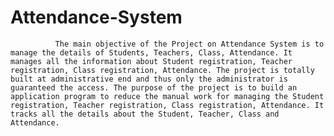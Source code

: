 # Attendance-System
              The main objective of the Project on Attendance System is to manage the details of Students, Teachers, Class, Attendance. It manages all the information about Student registration, Teacher registration, Class registration, Attendance. The project is totally built at administrative end and thus only the administrator is guaranteed the access. The purpose of the project is to build an application program to reduce the manual work for managing the Student registration, Teacher registration, Class registration, Attendance. It tracks all the details about the Student, Teacher, Class and Attendance.
